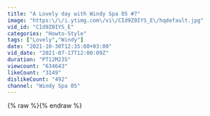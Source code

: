 ```yaml
---
title: "A Lovely day with Windy Spa 05 #7"
image: "https:\/\/i.ytimg.com\/vi\/CId9Z0IYS_E\/hqdefault.jpg"
vid_id: "CId9Z0IYS_E"
categories: "Howto-Style"
tags: ["Lovely","Windy"]
date: "2021-10-30T12:35:08+03:00"
vid_date: "2021-07-17T12:00:09Z"
duration: "PT12M23S"
viewcount: "634643"
likeCount: "3149"
dislikeCount: "492"
channel: "Windy Spa 05"
---
```

{% raw %}{% endraw %}
